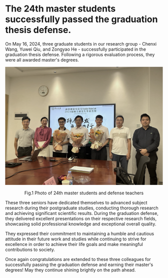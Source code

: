 # The 24th master students successfully passed the graduation thesis defense.

On May 16, 2024, three graduate students in our research group - Chenxi Wang, Yuwei Qiu, and Zongyao He - successfully participated in the graduation thesis defense. Following a rigorous evaluation process, they were all awarded master's degrees.

![photo](https://github.com/FVL2020/fvl.github.com/blob/master/news_photos/defense1.png)

<p align="center">Fig.1 Photo of 24th master students and defense teachers</p>

These three seniors have dedicated themselves to advanced subject research during their postgraduate studies, conducting thorough research and achieving significant scientific results. During the graduation defense, they delivered excellent presentations on their respective research fields, showcasing solid professional knowledge and exceptional overall quality.

They expressed their commitment to maintaining a humble and cautious attitude in their future work and studies while continuing to strive for excellence in order to achieve their life goals and make meaningful contributions to society.

Once again congratulations are extended to these three colleagues for successfully passing the graduation defense and earning their master's degrees! May they continue shining brightly on the path ahead.
